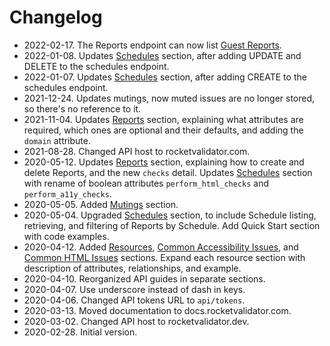 # Changelog

* 2022-02-17. The Reports endpoint can now list [Guest Reports](/api/reports/#list-your-guest-reports).
* 2022-01-08. Updates [Schedules](/api/schedules) section, after adding UPDATE and DELETE to the schedules endpoint.
* 2022-01-07. Updates [Schedules](/api/schedules) section, after adding CREATE to the schedules endpoint.
* 2021-12-24. Updates mutings, now muted issues are no longer stored, so there's no reference to it.
* 2021-11-04. Updates [Reports](/api/reports) section, explaining what attributes are required, which ones are optional and their defaults, and adding the `domain` attribute.
* 2021-08-28. Changed API host to rocketvalidator.com.
* 2020-05-12. Updates [Reports](/api/reports) section, explaining how to create and delete Reports, and the new `checks` detail. Updates [Schedules](/api/schedules) section with rename of boolean attributes `perform_html_checks` and `perform_a11y_checks`.
* 2020-05-05. Added [Mutings](/api/mutings) section.
* 2020-05-04. Upgraded [Schedules](/api/schedules) section, to include Schedule listing, retrieving, and filtering of Reports by Schedule. Add Quick Start section with code examples.
* 2020-04-12. Added [Resources](/api/resources), [Common Accessibility Issues](/api/common_a11y_issues), and [Common HTML Issues](/api/common_html_issues) sections. Expand each resource section with description of attributes, relationships, and example.
* 2020-04-10. Reorganized API guides in separate sections.
* 2020-04-07. Use underscore instead of dash in keys.
* 2020-04-06. Changed API tokens URL to `api/tokens`.
* 2020-03-13. Moved documentation to docs.rocketvalidator.com.
* 2020-03-02. Changed API host to rocketvalidator.dev.
* 2020-02-28. Initial version.
